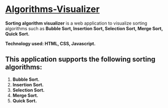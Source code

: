 # [Algorithms-Visualizer](https://abhishek12m.github.io/Algorithms-Visualizer/)
**Sorting algorithm visualizer** is a web application to visualize sorting algorithms such as **Bubble Sort, Insertion Sort, Selection Sort, Merge Sort, Quick Sort.**

**Technology used: HTML, CSS, Javascript.**

## This application supports the following sorting algorithms:

1. **Bubble Sort.**
2. **Insertion Sort.**
3. **Selection Sort.**
4. **Merge Sort.**
5. **Quick Sort.**
